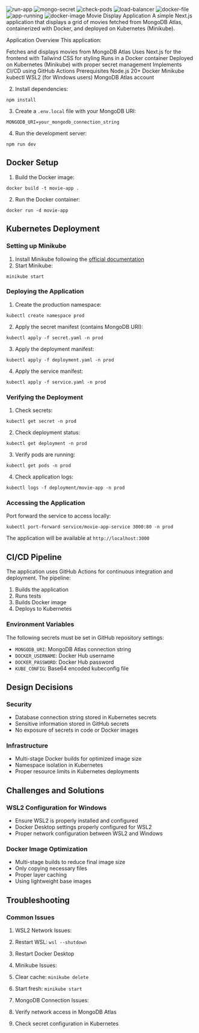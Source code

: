 ![run-app](https://github.com/user-attachments/assets/82d708a4-4e5a-4d2e-a5b0-577f729ef8ad)
![mongo-secret](https://github.com/user-attachments/assets/0a3f9c80-7492-40e0-abc0-8e5605e0f6d8)
![check-pods](https://github.com/user-attachments/assets/74ad25d1-ef9b-4d7d-9bed-dc0869e12274)
![load-balancer](https://github.com/user-attachments/assets/252bdfd3-04cb-458d-b136-9e196b26f984)
![docker-file](https://github.com/user-attachments/assets/8335adda-9127-4a86-a963-6353e4dd3b28)
![app-running](https://github.com/user-attachments/assets/e4d2dce6-eec4-477a-8aaf-e6b834a6c392)
![docker-image](https://github.com/user-attachments/assets/7b6689e8-755b-4376-90a0-c4f54f8d469b)
Movie Display Application
A simple Next.js application that displays a grid of movies fetched from MongoDB Atlas, containerized with Docker, and deployed on Kubernetes (Minikube).

Application Overview
This application:

Fetches and displays movies from MongoDB Atlas
Uses Next.js for the frontend with Tailwind CSS for styling
Runs in a Docker container
Deployed on Kubernetes (Minikube) with proper secret management
Implements CI/CD using GitHub Actions
Prerequisites
Node.js 20+
Docker
Minikube
kubectl
WSL2 (for Windows users)
MongoDB Atlas account

2. Install dependencies:


```shellscript
npm install
```

3. Create a `.env.local` file with your MongoDB URI:


```plaintext
MONGODB_URI=your_mongodb_connection_string
```

4. Run the development server:


```shellscript
npm run dev
```

## Docker Setup

1. Build the Docker image:


```shellscript
docker build -t movie-app .
```

2. Run the Docker container:


```shellscript
docker run -d movie-app
```

## Kubernetes Deployment

### Setting up Minikube

1. Install Minikube following the [official documentation](https://minikube.sigs.k8s.io/docs/start/)
2. Start Minikube:


```shellscript
minikube start
```

### Deploying the Application

1. Create the production namespace:


```shellscript
kubectl create namespace prod
```

2. Apply the secret manifest (contains MongoDB URI):


```shellscript
kubectl apply -f secret.yaml -n prod
```

3. Apply the deployment manifest:


```shellscript
kubectl apply -f deployment.yaml -n prod
```

4. Apply the service manifest:


```shellscript
kubectl apply -f service.yaml -n prod
```

### Verifying the Deployment

1. Check secrets:


```shellscript
kubectl get secret -n prod
```

2. Check deployment status:


```shellscript
kubectl get deployment -n prod
```

3. Verify pods are running:


```shellscript
kubectl get pods -n prod
```

4. Check application logs:


```shellscript
kubectl logs -f deployment/movie-app -n prod
```

### Accessing the Application

Port forward the service to access locally:

```shellscript
kubectl port-forward service/movie-app-service 3000:80 -n prod
```

The application will be available at `http://localhost:3000`

## CI/CD Pipeline

The application uses GitHub Actions for continuous integration and deployment. The pipeline:

1. Builds the application
2. Runs tests
3. Builds Docker image
4. Deploys to Kubernetes


### Environment Variables

The following secrets must be set in GitHub repository settings:

- `MONGODB_URI`: MongoDB Atlas connection string
- `DOCKER_USERNAME`: Docker Hub username
- `DOCKER_PASSWORD`: Docker Hub password
- `KUBE_CONFIG`: Base64 encoded kubeconfig file


## Design Decisions

### Security

- Database connection string stored in Kubernetes secrets
- Sensitive information stored in GitHub secrets
- No exposure of secrets in code or Docker images


### Infrastructure

- Multi-stage Docker builds for optimized image size
- Namespace isolation in Kubernetes
- Proper resource limits in Kubernetes deployments


## Challenges and Solutions

### WSL2 Configuration for Windows

- Ensure WSL2 is properly installed and configured
- Docker Desktop settings properly configured for WSL2
- Proper network configuration between WSL2 and Windows


### Docker Image Optimization

- Multi-stage builds to reduce final image size
- Only copying necessary files
- Proper layer caching
- Using lightweight base images


## Troubleshooting

### Common Issues

1. WSL2 Network Issues:

1. Restart WSL: `wsl --shutdown`
2. Restart Docker Desktop



2. Minikube Issues:

1. Clear cache: `minikube delete`
2. Start fresh: `minikube start`



3. MongoDB Connection Issues:

1. Verify network access in MongoDB Atlas
2. Check secret configuration in Kubernetes
